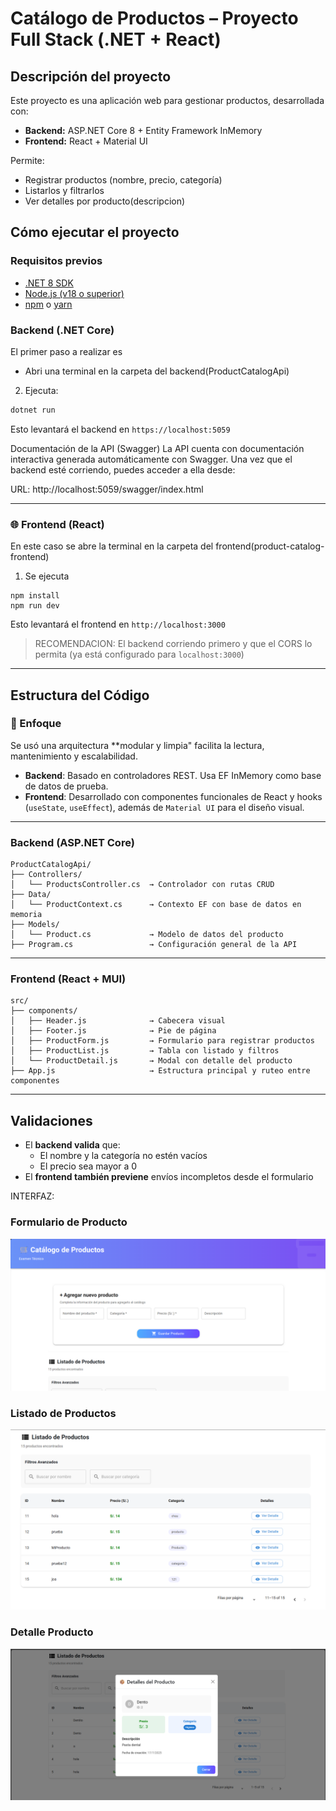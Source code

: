 # Catálogo de Productos – Proyecto Full Stack (.NET + React)

##  Descripción del proyecto

Este proyecto es una aplicación web para gestionar productos, desarrollada con:
- **Backend:** ASP.NET Core 8 + Entity Framework InMemory
- **Frontend:** React + Material UI

Permite:
- Registrar productos (nombre, precio, categoría)
- Listarlos y filtrarlos
- Ver detalles por producto(descripcion)

## Cómo ejecutar el proyecto

###  Requisitos previos

- [.NET 8 SDK](https://dotnet.microsoft.com/en-us/download)
- [Node.js (v18 o superior)](https://nodejs.org)
- [npm](https://www.npmjs.com/) o [yarn](https://yarnpkg.com/)


### Backend (.NET Core)
El primer paso a realizar es
+ Abri una terminal en la carpeta del backend(ProductCatalogApi)
2. Ejecuta:

```bash
dotnet run
```

Esto levantará el backend en `https://localhost:5059`  

Documentación de la API (Swagger)
La API cuenta con documentación interactiva generada automáticamente con Swagger.
Una vez que el backend esté corriendo, puedes acceder a ella desde:

 URL: http://localhost:5059/swagger/index.html

---

### 🌐 Frontend (React)
En este caso se abre la terminal en la carpeta del frontend(product-catalog-frontend)
1. Se ejecuta
```
npm install
npm run dev
```

Esto levantará el frontend en `http://localhost:3000`

> RECOMENDACION:
El backend corriendo primero y que el CORS lo permita (ya está configurado para `localhost:3000`)
---

## Estructura del Código

### 🧠 Enfoque

Se usó una arquitectura **modular y limpia" facilita la lectura, mantenimiento y escalabilidad.

- **Backend**: Basado en controladores REST. Usa EF InMemory como base de datos de prueba.
- **Frontend**: Desarrollado con componentes funcionales de React y hooks (`useState`, `useEffect`), además de `Material UI` para el diseño visual.
---

###  Backend (ASP.NET Core)

```
ProductCatalogApi/
├── Controllers/
│   └── ProductsController.cs  → Controlador con rutas CRUD
├── Data/
│   └── ProductContext.cs      → Contexto EF con base de datos en memoria
├── Models/
│   └── Product.cs             → Modelo de datos del producto
├── Program.cs                 → Configuración general de la API
```

---

###  Frontend (React + MUI)

```
src/
├── components/
│   ├── Header.js              → Cabecera visual
│   ├── Footer.js              → Pie de página
│   ├── ProductForm.js         → Formulario para registrar productos
│   ├── ProductList.js         → Tabla con listado y filtros
│   └── ProductDetail.js       → Modal con detalle del producto
├── App.js                     → Estructura principal y ruteo entre componentes
```

---

##  Validaciones

- El **backend valida** que:
  - El nombre y la categoría no estén vacíos
  - El precio sea mayor a 0
- El **frontend también previene** envíos incompletos desde el formulario

INTERFAZ:
###  Formulario de Producto
![Formulario de Producto](product-catalog-frontend/src/assets/agregarproductos.png)
### Listado de Productos
![Listado de Productos](product-catalog-frontend/src/assets/listadoproductos.png)
### Detalle Producto
![Detalle de Productos](product-catalog-frontend/src/assets/detalledeproducto.png)